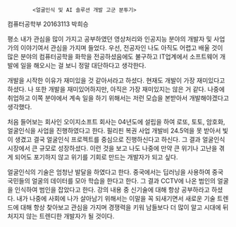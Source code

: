 	 	 	<얼굴인식 및 AI 솔루션 개발 고군 분투기>

컴퓨터공학부 20163113 박희승

 평소 내가 관심을 많이 가지고 공부하였던 영상처리와 인공지능 분야의 개발자 및 사업가의 이야기여서 관심을 가지며 들었다. 우선, 전공자인 나도 아직도 어렵고 배울 것이 많은 분야의 컴퓨터공학을 화학을 전공하셨음에도 불구하고 IT업계에서 소프트웨어 개발에 일을 해오시는 걸 보니 정말 대단하다고 생각한다.

 개발을 시작한 이유가 재미있을 것 같아서라고 하셨다. 현재도 개발이 가장 재미있다고 하셨다. 나 또한 개발을 재미있어하지만, 아직은 가장 재미있지는 않은 거 같다. 나중에 취업하고 이쪽 분야에서 계속 일을 하기 위해서는 저런 모습을 본받아서 개발해야겠다고 생각했다.

 처음 들어보는 회사인 오이지소프트 회사는 04년도에 설립을 하여 로또, 토토, 암호화, 얼굴인식을 사업을 진행하였다고 한다. 필리핀 복권 사업 개발비 24.5억을 못 받아서 빛이 생겼고 결국 얼굴인식 프로젝트를 중심으로 진행하신다고 하신다. 그 결과 얼굴인식 시장에서 큰 규모로 성장하셨다. 
이런 것을 보고 나도 나중에 만약 큰 위기나 고난을 겪게 되어도 포기하지 않고 위기를 기회로 만드는 개발자가 되고 싶다. 

 얼굴인식의 기술은 엄청난 발달을 하였다고 한다. 중국에서는 딥러닝을 사용하여 중국 국민들의 얼굴의 데이터를 모아 학습을 한다고 한다. 그 결과 CCTV에 나온 범인의 얼굴을 인식하여 범인을 잡았다고 한다. 강의 내용 중 신기술에 대해 항상 공부하라고 하셨다. 내가 나중에 사회에 나가 살아남기 위해서는 이말을 꼭 되새기면서 새로운 기술 트렌드에 대해 항상 찾아보고 관심을 가지며 경쟁력을 키워 남들보다 더 많이 알고 시대에 뒤처지지 않는 트렌디한 개발자가 될 것이다.




